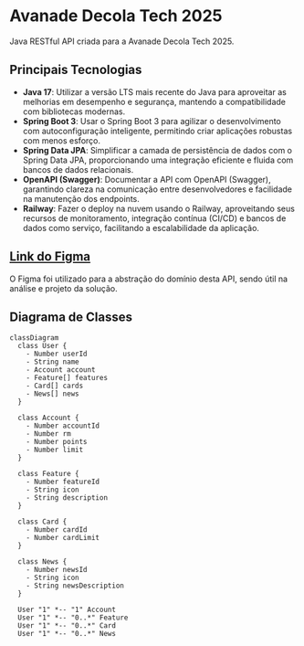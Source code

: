 # Avanade Decola Tech 2025

Java RESTful API criada para a Avanade Decola Tech 2025.

## Principais Tecnologias

- **Java 17**: Utilizar a versão LTS mais recente do Java para aproveitar as melhorias em desempenho e segurança, mantendo a compatibilidade com bibliotecas modernas.
- **Spring Boot 3**: Usar o Spring Boot 3 para agilizar o desenvolvimento com autoconfiguração inteligente, permitindo criar aplicações robustas com menos esforço.
- **Spring Data JPA**: Simplificar a camada de persistência de dados com o Spring Data JPA, proporcionando uma integração eficiente e fluida com bancos de dados relacionais.
- **OpenAPI (Swagger)**: Documentar a API com OpenAPI (Swagger), garantindo clareza na comunicação entre desenvolvedores e facilidade na manutenção dos endpoints.
- **Railway**: Fazer o deploy na nuvem usando o Railway, aproveitando seus recursos de monitoramento, integração contínua (CI/CD) e bancos de dados como serviço, facilitando a escalabilidade da aplicação.

## [Link do Figma](https://www.figma.com/design/knpwsiFiO6HBIf2jSXbKHc/DIO---Decola-Tech-Avanade-2025?node-id=0-1&m=dev&t=zvDPf4u91VSOX124-1)

O Figma foi utilizado para a abstração do domínio desta API, sendo útil na análise e projeto da solução.

## Diagrama de Classes

```mermaid
classDiagram
  class User {
    - Number userId
    - String name
    - Account account
    - Feature[] features
    - Card[] cards
    - News[] news
  }

  class Account {
    - Number accountId
    - Number rm
    - Number points
    - Number limit
  }

  class Feature {
    - Number featureId
    - String icon
    - String description
  }
    
  class Card {
    - Number cardId
    - Number cardLimit
  }
    
  class News {
    - Number newsId
    - String icon
    - String newsDescription
  }

  User "1" *-- "1" Account
  User "1" *-- "0..*" Feature
  User "1" *-- "0..*" Card
  User "1" *-- "0..*" News
```
